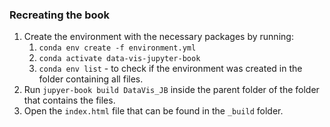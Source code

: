### Recreating the book

1. Create the environment with the necessary packages by running: 
	1. `conda env create -f environment.yml`
	2. `conda activate data-vis-jupyter-book`
	3. `conda env list` - to check if the environment was created
in the folder containing all files.
2. Run `jupyer-book build DataVis_JB` inside the parent folder of the folder that contains the files. 
4. Open the `index.html` file that can be found in the `_build` folder. 
